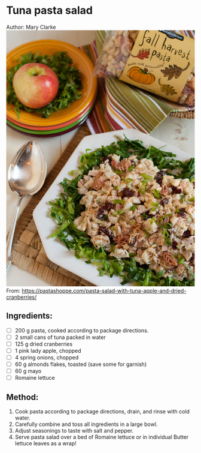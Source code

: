 # Tuna pasta salad
Author: Mary Clarke
![](tuna-pasta-salad.jpg)
From: https://pastashoppe.com/pasta-salad-with-tuna-apple-and-dried-cranberries/

## Ingredients:
- [ ] 200 g pasta, cooked according to package directions.
- [ ] 2 small cans of tuna packed in water
- [ ] 125 g dried cranberries
- [ ] 1 pink lady apple, chopped
- [ ] 4 spring onions, chopped
- [ ] 60 g almonds flakes, toasted (save some for garnish)
- [ ] 60 g mayo
- [ ] Romaine lettuce

## Method:
1. Cook pasta according to package directions, drain, and rinse with cold water.
2. Carefully combine and toss all ingredients in a large bowl.
3. Adjust seasonings to taste with salt and pepper.
4. Serve pasta salad over a bed of Romaine lettuce or in individual Butter lettuce leaves as a wrap!